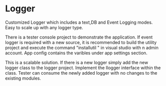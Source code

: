 # Logger
Customized Logger which includes a text,DB and Event Logging modes. Easy to scale up with any logger type.

There is a tester console project to demonstrate the application.
If event logger is required with a new source, it is recommended to build the utility project and execute the command "installutil <utility dll assmebly path>" in visual studio with n admin account.
App config contains the varibles under app settings section.

This is a scalable solution. If there is a new logger simply add the new logger class to the logger project. Implement the Ilogger interface within the class. Tester can consume the newly added logger with no changes to the existing modules.

